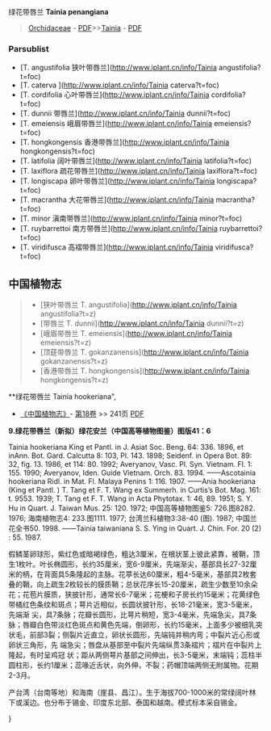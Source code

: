 绿花带唇兰 **Tainia penangiana**

> [Orchidaceae](http://www.iplant.cn/info/Orchidaceae?t=foc) - [PDF](http://www.iplant.cn/foc/pdf/Orchidaceae.pdf)>>[Tainia](http://www.iplant.cn/info/Tainia?t=foc) - [PDF](http://www.iplant.cn/foc/pdf/Tainia.pdf)

### Parsublist

* [T.  angustifolia  狭叶带唇兰](http://www.iplant.cn/info/Tainia angustifolia?t=foc)
* [T.  caterva  ](http://www.iplant.cn/info/Tainia caterva?t=foc)
* [T.  cordifolia  心叶带唇兰](http://www.iplant.cn/info/Tainia cordifolia?t=foc)
* [T.  dunnii  带唇兰](http://www.iplant.cn/info/Tainia dunnii?t=foc)
* [T.  emeiensis  峨眉带唇兰](http://www.iplant.cn/info/Tainia emeiensis?t=foc)
* [T.  hongkongensis  香港带唇兰](http://www.iplant.cn/info/Tainia hongkongensis?t=foc)
* [T.  latifolia  阔叶带唇兰](http://www.iplant.cn/info/Tainia latifolia?t=foc)
* [T.  laxiflora  疏花带唇兰](http://www.iplant.cn/info/Tainia laxiflora?t=foc)
* [T.  longiscapa  卵叶带唇兰](http://www.iplant.cn/info/Tainia longiscapa?t=foc)
* [T.  macrantha  大花带唇兰](http://www.iplant.cn/info/Tainia macrantha?t=foc)
* [T.  minor  滇南带唇兰](http://www.iplant.cn/info/Tainia minor?t=foc)
* [T.  ruybarrettoi  南方带唇兰](http://www.iplant.cn/info/Tainia ruybarrettoi?t=foc)
* [T.  viridifusca  高褶带唇兰](http://www.iplant.cn/info/Tainia viridifusca?t=foc)

## 中国植物志

> * [狭叶带唇兰  T.  angustifolia](http://www.iplant.cn/info/Tainia angustifolia?t=z)
> * [带唇兰  T.  dunnii](http://www.iplant.cn/info/Tainia dunnii?t=z)
> * [峨眉带唇兰  T.  emeiensis](http://www.iplant.cn/info/Tainia emeiensis?t=z)
> * [顶莛带唇兰  T.  gokanzanensis](http://www.iplant.cn/info/Tainia gokanzanensis?t=z)
> * [香港带唇兰  T.  hongkongensis](http://www.iplant.cn/info/Tainia hongkongensis?t=z)

**绿花带唇兰 Tainia hookeriana",

* [《中国植物志》](http://www.iplant.cn/frps)- [第18卷](http://www.iplant.cn/frps/vol/18) >> 241页 [PDF](http://www.iplant.cn/frps/pdf/18/241a.pdf)

**9.绿花带唇兰（新拟）绿花安兰（中国高等植物图鉴）图版41：6**

Tainia hookeriana King et Pantl. in J. Asiat Soc. Beng. 64: 336. 1896, et inAnn. Bot. Gard. Calcutta 8: 103, Pl. 143. 1898; Seidenf. in Opera Bot. 89: 32, fig. 13. 1986, et 114: 80. 1992; Averyanov, Vasc. Pl. Syn. Vietnam. Fl. 1: 155. 1990; Averyanov, Iden. Guide Vietnam. Orch. 83. 1994. ——Ascotainia hookeriana Ridl. in Mat. Fl. Malaya Penins 1: 116. 1907. ——Ania hookeriana (King et Pantl. ) T. Tang et F. T. Wang ex Summerh. in Curtis’s Bot. Mag. 161: t. 9553. 1939; T. Tang et F. T. Wang in Acta Phytotax. 1: 46, 89. 1951; S. Y. Hu in Quart. J. Taiwan Mus. 25: 120. 1972; 中国高等植物图鉴5: 726.图8282. 1976; 海南植物志4: 233.图1111. 1977; 台湾兰科植物3:38-40 (图). 1987; 中国兰花全书50. 1998. ——Tainia taiwaniana S. S. Ying in Quart. J. Chin. For. 20 (2) : 55. 1987.

假鳞茎卵球形，紫红色或暗褐绿色，粗达3厘米，在根状茎上彼此紧靠，被鞘，顶生1枚叶。叶长椭圆形，长约35厘米，宽6-9厘米，先端渐尖，基部具长27-32厘米的柄，在背面具5条隆起的主脉。花葶长达60厘米，粗4-5毫米，基部具2枚套叠的鞘，向上疏生2枚较长的膜质鞘；总状花序长15-20厘米，疏生少数至10余朵花；花苞片膜质，狭披针形，通常长6-7毫米；花梗和子房长约15毫米；花黄绿色带橘红色条纹和斑点；萼片近相似，长圆状披针形，长18-21毫米，宽3-5毫米，先端渐 尖，具7条脉；花瓣长圆形，比萼片稍短，宽3-4毫米，先端急尖，具7条脉；唇瓣白色带淡红色斑点和黄色先端，倒卵形，长约15毫米，上面多少被细乳突状毛，前部3裂；侧裂片近直立，卵状长圆形，先端钝并稍内弯；中裂片近心形或卵状三角形，先 端急尖；唇盘从基部至中裂片先端纵贯3条褶片；褶片在中裂片上隆起，有时呈鸡冠 状；距从两侧萼片基部之间伸出，长3-5毫米，末端钝；蕊柱半圆柱形，长约1厘米；蕊喙近舌状，向外伸，不裂；药帽顶端两侧无附属物。花期2-3月。

产台湾（台南等地）和海南（崖县、昌江）。生于海拔700-1000米的常绿阔叶林下或溪边。也分布于锡金、印度东北部、泰国和越南。模式标本采自锡金。

}